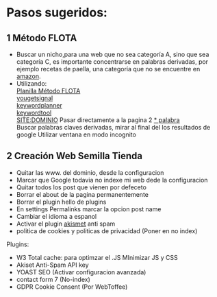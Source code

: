 # Pasos sugeridos:  

## 1 Método FLOTA  

* Buscar un nicho,para una web que no sea categoría A, sino que sea categoría C, es importante concentrarse en palabras derivadas, por ejemplo  recetas de paella, una categoría que no se encuentre en [amazon](http://amazon.com/).
* Utilizando:  
  [Planilla Método FLOTA](https://docs.google.com/spreadsheets/d/1l1SqfRLgYH0lFUiqozkInpMT7eDOlmuv7Uqx96RNdko/edit#gid=0)  
  [yougetsignal](https://www.yougetsignal.com/tools/web-sites-on-web-server/)  
  [keywordplanner](https://ads.google.com/aw/keywordplanner/home?ocid=535377071&euid=425912766&__u=3485568334&uscid=535377071&__c=7443788279&authuser=1)  
  [keywordtool](https://keywordtool.io/es)  
  [SITE:DOMINIO](https://www.google.com) Pasar directamente a la pagina 2
  [* palabra](https://www.google.com)  
  Buscar palabras claves derivadas, mirar al final del los resultados de google
  Utilizar ventana en modo incognito  
  
## 2 Creación Web Semilla Tienda  

* Quitar las www. del dominio, desde la configuracion  
* Marcar que Google todavia no indexe mi web dede la configuracion  
* Quitar todos los post que vienen por defeceto  
* Borrar el about de la pagina permanentemente  
* Borrar el plugin hello de plugins  
* En settings Permalinks marcar la opcion post name
* Cambiar el idioma a espanol
* Activar el plugin [akismet](https://akismet.com/wordpress/) anti spam
* politica de cookies y politicas de privacidad (Poner en no index)

Plugins:

- W3 Total cache: para optimzar el .JS  MInimizar JS y CSS
- Akiset Anti-Spam API key
- YOAST SEO  (Activar configuracion avanzada)
- contact form 7 (No-index)
- GDPR Cookie Consent (Por WebToffee) 
